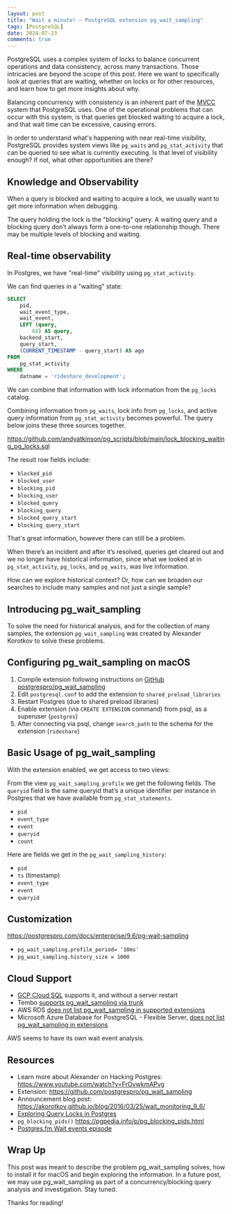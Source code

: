 ```yaml
---
layout: post
title: "Wait a minute! — PostgreSQL extension pg_wait_sampling"
tags: [PostgreSQL]
date: 2024-07-23
comments: true
---
```


PostgreSQL uses a complex system of locks to balance concurrent operations and data consistency, across many transactions. Those intricacies are beyond the scope of this post. Here we want to specifically look at queries that are waiting, whether on locks or for other resources, and learn how to get more insights about why.

Balancing concurrency with consistency is an inherent part of the [MVCC](https://www.postgresql.org/docs/current/mvcc.html) system that PostgreSQL uses. One of the operational problems that can occur with this system, is that queries get blocked waiting to acquire a lock, and that wait time can be excessive, causing errors.

In order to understand what's happening with near real-time visibility, PostgreSQL provides system views like `pg_waits` and `pg_stat_activity` that can be queried to see what is currently executing. Is that level of visibility enough? If not, what other opportunities are there?

## Knowledge and Observability
When a query is blocked and waiting to acquire a lock, we usually want to get more information when debugging.

The query holding the lock is the "blocking" query. A waiting query and a blocking query don’t always form a one-to-one relationship though. There may be multiple levels of blocking and waiting.

## Real-time observability
In Postgres, we have "real-time" visibility using `pg_stat_activity`.

We can find queries in a "waiting" state:

```sql
SELECT
    pid,
    wait_event_type,
    wait_event,
    LEFT (query,
        60) AS query,
    backend_start,
    query_start,
    (CURRENT_TIMESTAMP - query_start) AS ago
FROM
    pg_stat_activity
WHERE
    datname = 'rideshare_development';
```

We can combine that information with lock information from the `pg_locks` catalog.

Combining information from `pg_waits`, lock info from `pg_locks`, and active query information from `pg_stat_activity` becomes powerful. The query below joins these three sources together.

<https://github.com/andyatkinson/pg_scripts/blob/main/lock_blocking_waiting_pg_locks.sql>

The result row fields include:
- `blocked_pid`
- `blocked_user`
- `blocking_pid`
- `blocking_user`
- `blocked_query`
- `blocking_query`
- `blocked_query_start`
- `blocking_query_start`

That's great information, however there can still be a problem.

When there’s an incident and after it’s resolved, queries get cleared out and we no longer have historical information, since what we looked at in `pg_stat_activity`, `pg_locks`, and `pg_waits`, was live information.

How can we explore historical context? Or, how can we broaden our searches to include many samples and not just a single sample?

## Introducing pg_wait_sampling
To solve the need for historical analysis, and for the collection of many samples, the extension `pg_wait_sampling` was created by Alexander Korotkov to solve these problems.


## Configuring pg_wait_sampling on macOS
1. Compile extension following instructions on [GitHub postgrespro/pg_wait_sampling](https://github.com/postgrespro/pg_wait_sampling)
1. Edit `postgresql.conf` to add the extension to `shared_preload_libraries`
1. Restart Postgres (due to shared preload libraries)
1. Enable extension (via `CREATE EXTENSION` command) from psql, as a superuser (`postgres`)
1. After connecting via psql, change `search_path` to the schema for the extension (`rideshare`)


## Basic Usage of pg_wait_sampling
With the extension enabled, we get access to two views:

From the view `pg_wait_sampling_profile` we get the following fields. The `queryid` field is the same queryid that’s a unique identifier per instance in Postgres that we have available from `pg_stat_statements`.

- `pid`
- `event_type`
- `event`
- `queryid`
- `count`

Here are fields we get in the `pg_wait_sampling_history`:
- `pid`
- `ts` (timestamp)
- `event_type`
- `event`
- `queryid`


## Customization
<https://postgrespro.com/docs/enterprise/9.6/pg-wait-sampling>
- `pg_wait_sampling.profile_period= '10ms'`
- `pg_wait_sampling.history_size = 1000`


## Cloud Support
- [GCP Cloud SQL](https://cloud.google.com/sql/docs/postgres/extensions) supports it, and without a server restart
- Tembo [supports pg_wait_sampling via trunk](https://pgt.dev/extensions/pg_wait_sampling)
- AWS RDS [does not list pg_wait_sampling in supported extensions](https://docs.aws.amazon.com/AmazonRDS/latest/PostgreSQLReleaseNotes/postgresql-extensions.html#postgresql-extensions-15x)
- Microsoft Azure Database for PostgreSQL - Flexible Server, [does not list pg_wait_sampling in extensions](https://learn.microsoft.com/en-us/azure/postgresql/flexible-server/concepts-extensions)

AWS seems to have its own wait event analysis.

## Resources
- Learn more about Alexander on Hacking Postgres: <https://www.youtube.com/watch?v=FrOvwkmAPvg>
- Extension: <https://github.com/postgrespro/pg_wait_sampling>
- Announcement blog post: <https://akorotkov.github.io/blog/2016/03/25/wait_monitoring_9_6/>
- [Exploring Query Locks in Postgres](https://big-elephants.com/2013-09/exploring-query-locks-in-postgres/)
- `pg_blocking_pids()` <https://pgpedia.info/p/pg_blocking_pids.html>
- [Postgres.fm Wait events episode](https://postgres.fm/episodes/wait-events)

## Wrap Up
This post was meant to describe the problem pg_wait_sampling solves, how to install it for macOS and begin exploring the information. In a future post, we may use pg_wait_sampling as part of a concurrency/blocking query analysis and investigation. Stay tuned.

Thanks for reading!
